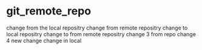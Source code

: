 # git_remote_repo
change from the local repositry
change from remote repositry
change to local repositry
change to from remote repositry
change 3 from repo
change 4
new change
change in local